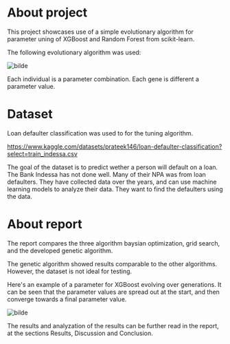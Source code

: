 # About project
This project showcases use of a simple evolutionary algorithm for parameter uning of XGBoost and Random Forest from scikit-learn.

The following evolutionary algorithm was used:

![bilde](https://github.com/user-attachments/assets/f6bbd14a-1c4b-43bf-9cc3-f851a3a1d814)

Each individual is a parameter combination. Each gene is different a parameter value.


# Dataset
Loan defaulter classification was used to for the tuning algorithm.

https://www.kaggle.com/datasets/prateek146/loan-defaulter-classification?select=train_indessa.csv

The goal of the dataset is to predict wether a person will default on a loan.
The Bank Indessa has not done well. Many of their NPA was from loan defaulters. They have collected data
over the years, and can use machine learning models to analyze their data. They want to find the defaulters
using the data.

# About report
The report compares the three algorithm baysian optimization, grid search, and the developed genetic algorithm.

The genetic algorithm showed results comparable to the other algorithms. However, the dataset is not ideal for testing.

Here's an example of a parameter for XGBoost evolving over generations.
It can be seen that the parameter values are spread out at the start, and then converge towards a final parameter value. 

![bilde](https://github.com/user-attachments/assets/240adb3d-8873-46e3-87de-a5f812c96057)

The results and analyzation of the results can be further read in the report, at the sections Results, Discussion and Conclusion.







